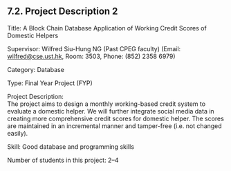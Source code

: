 ## 7.2. Project Description 2

Title: A Block Chain Database Application of Working Credit Scores of Domestic Helpers

Supervisor: Wilfred Siu-Hung NG (Past CPEG faculty) (Email: wilfred@cse.ust.hk, Room: 3503, Phone: (852) 2358 6979)

Category: Database

Type: Final Year Project (FYP)

Project Description:\
The project aims to design a monthly working-based credit system to evaluate a domestic helper.
We will further integrate social media data in creating more comprehensive credit scores for domestic helper.
The scores are maintained in an incremental manner and tamper-free (i.e. not changed easily).

Skill: Good database and programming skills

Number of students in this project: 2–4
